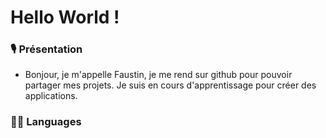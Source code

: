 # Hello World !

### 🎙 Présentation

- Bonjour, je m'appelle Faustin, je me rend sur github pour pouvoir partager mes projets. Je suis en cours d'apprentissage pour créer des applications.

### 👩‍💻 Languages

###
